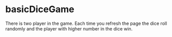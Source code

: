 # basicDiceGame
There is two player in the game. Each time you refresh the page the dice roll randomly and the player with higher number in the dice win.
